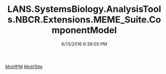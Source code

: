 ﻿---
title: LANS.SystemsBiology.AnalysisTools.NBCR.Extensions.MEME_Suite.ComponentModel
date: 6/13/2016 6:38:05 PM
---

[MotifPM](T-LANS.SystemsBiology.AnalysisTools.NBCR.Extensions.MEME_Suite.ComponentModel.MotifPM.html)
[MotifSite](T-LANS.SystemsBiology.AnalysisTools.NBCR.Extensions.MEME_Suite.ComponentModel.MotifSite.html)
